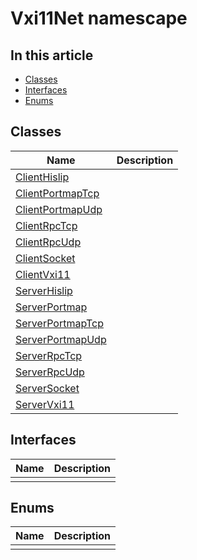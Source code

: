 # Vxi11Net namescape

## In this article

- [Classes](#classes)
- [Interfaces](#interfaces)
- [Enums](#enums)

## Classes
|Name|Description|
|---|---|
|[ClientHislip](Vxi11Net.ClientHislip.md)||
|[ClientPortmapTcp](Vxi11Net.ClientPortmapTcp.md)||
|[ClientPortmapUdp](Vxi11Net.ClientPortmapUdp.md)||
|[ClientRpcTcp](Vxi11Net.ClientRpcTcp.md)||
|[ClientRpcUdp](Vxi11Net.ClientRpcUdp.md)||
|[ClientSocket](Vxi11Net.ClientSocket.md)||
|[ClientVxi11](Vxi11Net.ClientVxi11.md)||
|[ServerHislip](Vxi11Net.ServerHislip.md)||
|[ServerPortmap](Vxi11Net.ServerPortmap.md)||
|[ServerPortmapTcp](Vxi11Net.ServerPortmapTcp.md)||
|[ServerPortmapUdp](Vxi11Net.ServerPortmapUdp.md)||
|[ServerRpcTcp](Vxi11Net.ServerRpcTcp.md)||
|[ServerRpcUdp](Vxi11Net.ServerRpcUdp.md)||
|[ServerSocket](Vxi11Net.ServerSocket.md)||
|[ServerVxi11](Vxi11Net.ServerVxi11.md)||

## Interfaces
|Name|Description|
|---|---|
|||

## Enums
|Name|Description|
|---|---|
|||

